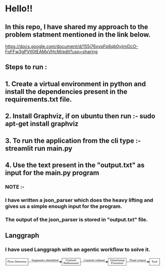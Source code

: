 # Hello!! 
## In this repo, I have shared my approach to the problem statment mentioned in the link below. 
https://docs.google.com/document/d/155j76xypFp6qb0yjimDcO-FoFFw3gPVtl0tEAMxVHcM/edit?usp=sharing

## Steps to run :
## 1. Create a virtual environment in python and install the dependencies present in the requirements.txt file.
## 2. Install Graphviz, if on ubuntu then run :-  sudo apt-get install graphviz
## 3. To run the application from the cli type :- streamlit run main.py
## 4. Use the text present in the "output.txt" as input for the main.py program

### NOTE :-
### I have written a json_parser which does the heavy lifting and gives us a simple enough input for the program.
### The output of the json_parser is stored in "output.txt" file.

## Langgraph
### I have used Langgraph with an agentic workflow to solve it.
![agentic flow](agent_workflow.png)